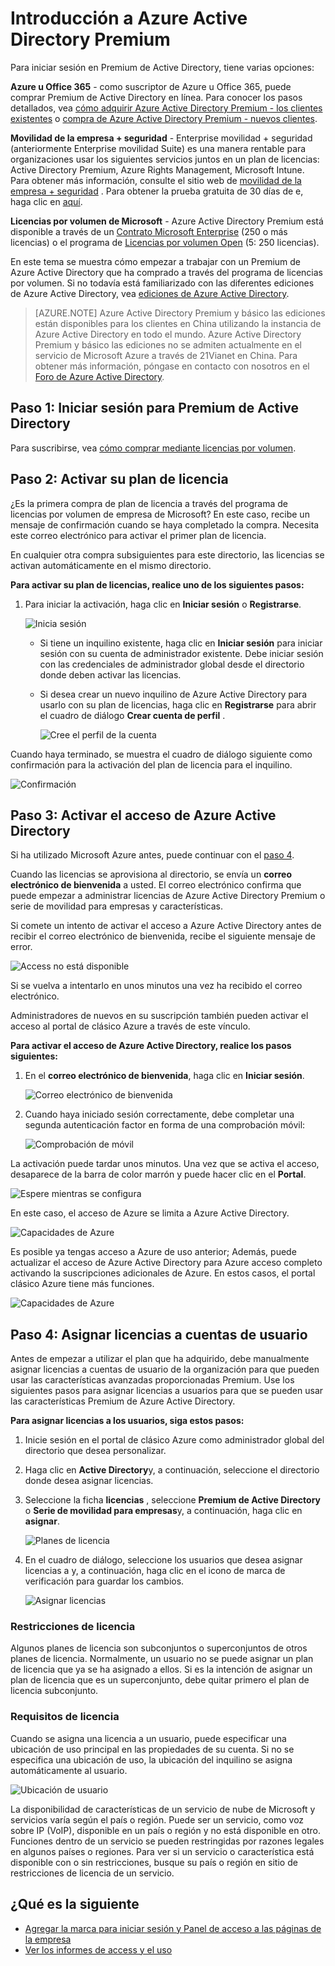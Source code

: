 <properties
    pageTitle="Introducción a Azure Active Directory Premium"
    description="Tema que explica cómo registrarse para edición de Azure Active Directory Premium a través del sitio web de licencias por volumen."
    services="active-directory"
    documentationCenter=""
    authors="markusvi"
    manager="femila" 
    editor=""/>

<tags
    ms.service="active-directory"
    ms.workload="infrastructure-services"
    ms.tgt_pltfrm="na"
    ms.devlang="na"
    ms.topic="get-started-article"
    ms.date="08/16/2016"
    ms.author="markvi"/>

# <a name="getting-started-with-azure-active-directory-premium"></a>Introducción a Azure Active Directory Premium


Para iniciar sesión en Premium de Active Directory, tiene varias opciones: 

**Azure u Office 365** - como suscriptor de Azure u Office 365, puede comprar Premium de Active Directory en línea. Para conocer los pasos detallados, vea [cómo adquirir Azure Active Directory Premium - los clientes existentes](https://channel9.msdn.com/Series/Azure-Active-Directory-Videos-Demos/How-to-Purchase-Azure-Active-Directory-Premium-Existing-Customer) o [compra de Azure Active Directory Premium - nuevos clientes](https://channel9.msdn.com/Series/Azure-Active-Directory-Videos-Demos/How-to-Purchase-Azure-Active-Directory-Premium-New-Customers).  

**Movilidad de la empresa + seguridad** - Enterprise movilidad + seguridad (anteriormente Enterprise movilidad Suite) es una manera rentable para organizaciones usar los siguientes servicios juntos en un plan de licencias: Active Directory Premium, Azure Rights Management, Microsoft Intune. Para obtener más información, consulte el sitio web de [movilidad de la empresa + seguridad](https://www.microsoft.com/en-us/server-cloud/enterprise-mobility/overview.aspx) . Para obtener la prueba gratuita de 30 días de e, haga clic en [aquí](https://portal.office.com/Signup/Signup.aspx?OfferId=2E63A04D-BE0B-4A0F-A8CF-407C1C299221&dl=EMS&ali=1#0).


**Licencias por volumen de Microsoft** - Azure Active Directory Premium está disponible a través de un [Contrato Microsoft Enterprise](https://www.microsoft.com/en-us/licensing/licensing-programs/enterprise.aspx) (250 o más licencias) o el programa de [Licencias por volumen Open](https://www.microsoft.com/en-us/licensing/licensing-programs/open-license.aspx) (5: 250 licencias).


En este tema se muestra cómo empezar a trabajar con un Premium de Azure Active Directory que ha comprado a través del programa de licencias por volumen. Si no todavía está familiarizado con las diferentes ediciones de Azure Active Directory, vea [ediciones de Azure Active Directory](active-directory-editions.md).  

> [AZURE.NOTE]
Azure Active Directory Premium y básico las ediciones están disponibles para los clientes en China utilizando la instancia de Azure Active Directory en todo el mundo. Azure Active Directory Premium y básico las ediciones no se admiten actualmente en el servicio de Microsoft Azure a través de 21Vianet en China. Para obtener más información, póngase en contacto con nosotros en el [Foro de Azure Active Directory](https://feedback.azure.com/forums/169401-azure-active-directory/).




## <a name="step-1-sign-up-for-active-directory-premium"></a>Paso 1: Iniciar sesión para Premium de Active Directory

Para suscribirse, vea [cómo comprar mediante licencias por volumen](http://www.microsoft.com/en-us/licensing/how-to-buy/how-to-buy.aspx).



## <a name="step-2-activate-your-license-plan"></a>Paso 2: Activar su plan de licencia

¿Es la primera compra de plan de licencia a través del programa de licencias por volumen de empresa de Microsoft?
En este caso, recibe un mensaje de confirmación cuando se haya completado la compra.
Necesita este correo electrónico para activar el primer plan de licencia.

En cualquier otra compra subsiguientes para este directorio, las licencias se activan automáticamente en el mismo directorio.



**Para activar su plan de licencias, realice uno de los siguientes pasos:**


1. Para iniciar la activación, haga clic en **Iniciar sesión** o **Registrarse**.

    ![Inicia sesión][1]



    - Si tiene un inquilino existente, haga clic en **Iniciar sesión** para iniciar sesión con su cuenta de administrador existente. Debe iniciar sesión con las credenciales de administrador global desde el directorio donde deben activar las licencias.

    - Si desea crear un nuevo inquilino de Azure Active Directory para usarlo con su plan de licencias, haga clic en **Registrarse** para abrir el cuadro de diálogo **Crear cuenta de perfil** .

        ![Cree el perfil de la cuenta][2]

Cuando haya terminado, se muestra el cuadro de diálogo siguiente como confirmación para la activación del plan de licencia para el inquilino.

![Confirmación][3]

## <a name="step-3-activate-your-azure-active-directory-access"></a>Paso 3: Activar el acceso de Azure Active Directory

Si ha utilizado Microsoft Azure antes, puede continuar con el [paso 4](#step-4-assign-license-to-user-accounts). 

Cuando las licencias se aprovisiona al directorio, se envía un **correo electrónico de bienvenida** a usted. El correo electrónico confirma que puede empezar a administrar licencias de Azure Active Directory Premium o serie de movilidad para empresas y características. 

Si comete un intento de activar el acceso a Azure Active Directory antes de recibir el correo electrónico de bienvenida, recibe el siguiente mensaje de error. 

![Access no está disponible][9]

Si se vuelva a intentarlo en unos minutos una vez ha recibido el correo electrónico.

Administradores de nuevos en su suscripción también pueden activar el acceso al portal de clásico Azure a través de este vínculo.






**Para activar el acceso de Azure Active Directory, realice los pasos siguientes:**

1. En el **correo electrónico de bienvenida**, haga clic en **Iniciar sesión**. 
    
    ![Correo electrónico de bienvenida][4]

2. Cuando haya iniciado sesión correctamente, debe completar una segunda autenticación factor en forma de una comprobación móvil:

    ![Comprobación de móvil][5]

La activación puede tardar unos minutos. Una vez que se activa el acceso, desaparece de la barra de color marrón y puede hacer clic en el **Portal**.

![Espere mientras se configura][6]

En este caso, el acceso de Azure se limita a Azure Active Directory.

![Capacidades de Azure][7]

Es posible ya tengas acceso a Azure de uso anterior; Además, puede actualizar el acceso de Azure Active Directory para Azure acceso completo activando la suscripciones adicionales de Azure. En estos casos, el portal clásico Azure tiene más funciones.

![Capacidades de Azure][8]



## <a name="step-4-assign-license-to-user-accounts"></a>Paso 4: Asignar licencias a cuentas de usuario

Antes de empezar a utilizar el plan que ha adquirido, debe manualmente asignar licencias a cuentas de usuario de la organización para que pueden usar las características avanzadas proporcionadas Premium. Use los siguientes pasos para asignar licencias a usuarios para que se pueden usar las características Premium de Azure Active Directory.

**Para asignar licencias a los usuarios, siga estos pasos:**

1. Inicie sesión en el portal de clásico Azure como administrador global del directorio que desea personalizar.
2. Haga clic en **Active Directory**y, a continuación, seleccione el directorio donde desea asignar licencias.
3. Seleccione la ficha **licencias** , seleccione **Premium de Active Directory** o **Serie de movilidad para empresas**y, a continuación, haga clic en **asignar**.

    ![Planes de licencia][10]

4. En el cuadro de diálogo, seleccione los usuarios que desea asignar licencias a y, a continuación, haga clic en el icono de marca de verificación para guardar los cambios.

    ![Asignar licencias][11]

### <a name="license-restrictions"></a>Restricciones de licencia

Algunos planes de licencia son subconjuntos o superconjuntos de otros planes de licencia. Normalmente, un usuario no se puede asignar un plan de licencia que ya se ha asignado a ellos. Si es la intención de asignar un plan de licencia que es un superconjunto, debe quitar primero el plan de licencia subconjunto.

### <a name="license-requirements"></a>Requisitos de licencia

Cuando se asigna una licencia a un usuario, puede especificar una ubicación de uso principal en las propiedades de su cuenta. Si no se especifica una ubicación de uso, la ubicación del inquilino se asigna automáticamente al usuario.

![Ubicación de usuario][12]

La disponibilidad de características de un servicio de nube de Microsoft y servicios varía según el país o región. Puede ser un servicio, como voz sobre IP (VoIP), disponible en un país o región y no está disponible en otro. Funciones dentro de un servicio se pueden restringidas por razones legales en algunos países o regiones. Para ver si un servicio o característica está disponible con o sin restricciones, busque su país o región en sitio de restricciones de licencia de un servicio.

## <a name="whats-next"></a>¿Qué es la siguiente

- [Agregar la marca para iniciar sesión y Panel de acceso a las páginas de la empresa](active-directory-add-company-branding.md)
- [Ver los informes de access y el uso](active-directory-view-access-usage-reports.md)

<!--Image references-->
[1]: ./media/active-directory-get-started-premium/MOLSEmail.png
[2]: ./media/active-directory-get-started-premium/MOLSAccountProfile.png
[3]: ./media/active-directory-get-started-premium/MOLSThankYou.png
[4]: ./media/active-directory-get-started-premium/AADEmail.png
[5]: ./media/active-directory-get-started-premium/SignUppage.png
[6]: ./media/active-directory-get-started-premium/Subscriptionspage.png
[7]: ./media/active-directory-get-started-premium/Premiuminportal.png
[8]: ./media/active-directory-get-started-premium/Premiuminportal_large.png
[9]: ./media/active-directory-get-started-premium/Signuppage_oops.png
[10]: ./media/active-directory-get-started-premium/contosolicenseplan.png
[11]: ./media/active-directory-get-started-premium/Assignlicensespicker.png
[12]: ./media/active-directory-get-started-premium/Usagelocation.png
